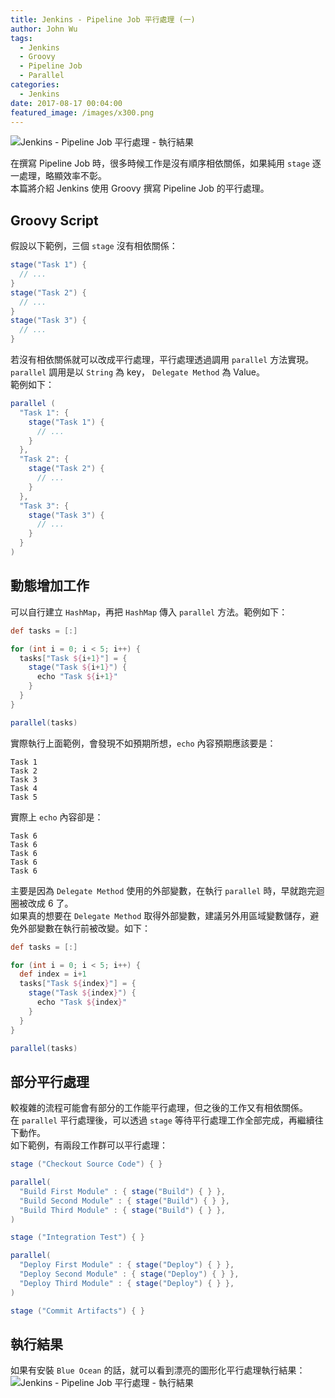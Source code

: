 ```yaml
---
title: Jenkins - Pipeline Job 平行處理 (一)
author: John Wu
tags:
  - Jenkins
  - Groovy
  - Pipeline Job
  - Parallel
categories:
  - Jenkins
date: 2017-08-17 00:04:00
featured_image: /images/x300.png
---
```


![Jenkins - Pipeline Job 平行處理 - 執行結果](/images/x300.png)

在撰寫 Pipeline Job 時，很多時候工作是沒有順序相依關係，如果純用 `stage` 逐一處理，略顯效率不彰。  
本篇將介紹 Jenkins 使用 Groovy 撰寫 Pipeline Job 的平行處理。  

<!-- more -->

## Groovy Script

假設以下範例，三個 `stage` 沒有相依關係：
```groovy
stage("Task 1") {
  // ...
}
stage("Task 2") { 
  // ...
}
stage("Task 3") { 
  // ...
} 
```

若沒有相依關係就可以改成平行處理，平行處理透過調用 `parallel` 方法實現。  
`parallel` 調用是以 `String` 為 key， `Delegate Method` 為 Value。  
範例如下：
```groovy
parallel (
  "Task 1": {
    stage("Task 1") {
      // ...
    }
  },
  "Task 2": {
    stage("Task 2") {
      // ...
    }
  },
  "Task 3": {
    stage("Task 3") {
      // ...
    }
  }
)
```

## 動態增加工作

可以自行建立 `HashMap`，再把 `HashMap` 傳入 `parallel` 方法。範例如下：
```groovy
def tasks = [:]

for (int i = 0; i < 5; i++) {
  tasks["Task ${i+1}"] = {
    stage("Task ${i+1}") { 
      echo "Task ${i+1}"
    }
  }
}

parallel(tasks)
```

實際執行上面範例，會發現不如預期所想，`echo` 內容預期應該要是：
```
Task 1
Task 2
Task 3
Task 4
Task 5
```

實際上 `echo` 內容卻是：
```
Task 6
Task 6
Task 6
Task 6
Task 6
```

主要是因為 `Delegate Method` 使用的外部變數，在執行 `parallel` 時，早就跑完迴圈被改成 6 了。  
如果真的想要在 `Delegate Method` 取得外部變數，建議另外用區域變數儲存，避免外部變數在執行前被改變。如下：
```groovy
def tasks = [:]

for (int i = 0; i < 5; i++) {
  def index = i+1
  tasks["Task ${index}"] = {
    stage("Task ${index}") { 
      echo "Task ${index}"
    }
  }
}

parallel(tasks)
```

## 部分平行處理

較複雜的流程可能會有部分的工作能平行處理，但之後的工作又有相依關係。  
在 `parallel` 平行處理後，可以透過 `stage` 等待平行處理工作全部完成，再繼續往下動作。  
如下範例，有兩段工作群可以平行處理：
```groovy
stage ("Checkout Source Code") { }

parallel(
  "Build First Module" : { stage("Build") { } }, 
  "Build Second Module" : { stage("Build") { } }, 
  "Build Third Module" : { stage("Build") { } }, 
)

stage ("Integration Test") { }

parallel(
  "Deploy First Module" : { stage("Deploy") { } }, 
  "Deploy Second Module" : { stage("Deploy") { } }, 
  "Deploy Third Module" : { stage("Deploy") { } }, 
)

stage ("Commit Artifacts") { }
```

## 執行結果

如果有安裝 `Blue Ocean` 的話，就可以看到漂亮的圖形化平行處理執行結果：
![Jenkins - Pipeline Job 平行處理 - 執行結果](/images/x300.png)